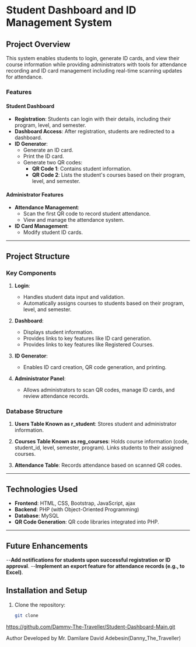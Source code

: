 # Student Dashboard and ID Management System

## Project Overview
This system enables students to login, generate ID cards, and view their course information while providing administrators with tools for attendance recording and ID card management including real-time scanning updates for attendance. 

### Features

#### Student Dashboard
- **Registration**: Students can login with their details, including their program, level, and semester.
- **Dashboard Access**: After registration, students are redirected to a dashboard.
- **ID Generator**:
  - Generate an ID card.
  - Print the ID card.
  - Generate two QR codes:
    - **QR Code 1**: Contains student information.
    - **QR Code 2**: Lists the student's courses based on their program, level, and semester.

#### Administrator Features
- **Attendance Management**:
  - Scan the first QR code to record student attendance.
  - View and manage the attendance system.
- **ID Card Management**:
  - Modify student ID cards.

---

## Project Structure
### Key Components
1. **Login**:
   - Handles student data input and validation.
   - Automatically assigns courses to students based on their program, level, and semester.

2. **Dashboard**:
   - Displays student information.
   - Provides links to key features like ID card generation.
   - Provides links to key features like Registered Courses.

3. **ID Generator**:
   - Enables ID card creation, QR code generation, and printing.

4. **Administrator Panel**:
   - Allows administrators to scan QR codes, manage ID cards, and review attendance records.

### Database Structure
1. **Users Table Known as r_student**:
   Stores student and administrator information.
2. **Courses Table Known as reg_courses**:
   Holds course information (code, student_id, level, semester, program).
    Links students to their assigned courses.

3. **Attendance Table**:
   Records attendance based on scanned QR codes.

---

## Technologies Used
- **Frontend**: HTML, CSS, Bootstrap, JavaScript, ajax
- **Backend**: PHP (with Object-Oriented Programming)
- **Database**: MySQL
- **QR Code Generation**: QR code libraries integrated into PHP.

---

## Future Enhancements
--**Add notifications for students upon successful registration or ID approval**.
--**Implement an export feature for attendance records (e.g., to Excel)**.

## Installation and Setup
1. Clone the repository:
   ```bash
   git clone 
https://github.com/Dammy-The-Traveller/Student-Dashboard-Main.git
  

Author
Developed by Mr. Damilare David Adebesin(Danny_The_Traveller)